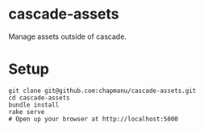 # cascade-assets
Manage assets outside of cascade.

# Setup
```
git clone git@github.com:chapmanu/cascade-assets.git
cd cascade-assets
bundle install
rake serve
# Open up your browser at http://localhost:5000
```

